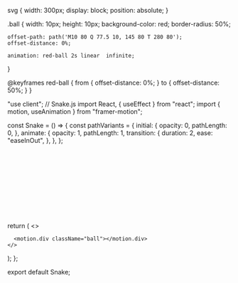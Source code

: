 svg {
width: 300px;
display: block;
position: absolute;
}

.ball {
width: 10px;
height: 10px;
background-color: red;
border-radius: 50%;

    offset-path: path('M10 80 Q 77.5 10, 145 80 T 280 80');
    offset-distance: 0%;

    animation: red-ball 2s linear  infinite;

}

@keyframes red-ball {
from {
offset-distance: 0%;
}
to {
offset-distance: 50%;
}
}

"use client";
// Snake.js
import React, { useEffect } from "react";
import { motion, useAnimation } from "framer-motion";

const Snake = () => {
const pathVariants = {
initial: {
opacity: 0,
pathLength: 0,
},
animate: {
opacity: 1,
pathLength: 1,
transition: {
duration: 2,
ease: "easeInOut",
},
},
};

return (
<>
<svg width="300px" height="175px" version="1.1">
<motion.path
fill="transparent"
stroke="#888888"
stroke-width="1"
strokeDasharray={"5"}
d="M10 80 Q 77.5 10, 145 80 T 280 80"
className="path" ></motion.path>
</svg>

      <motion.div className="ball"></motion.div>
    </>

);
};

export default Snake;
